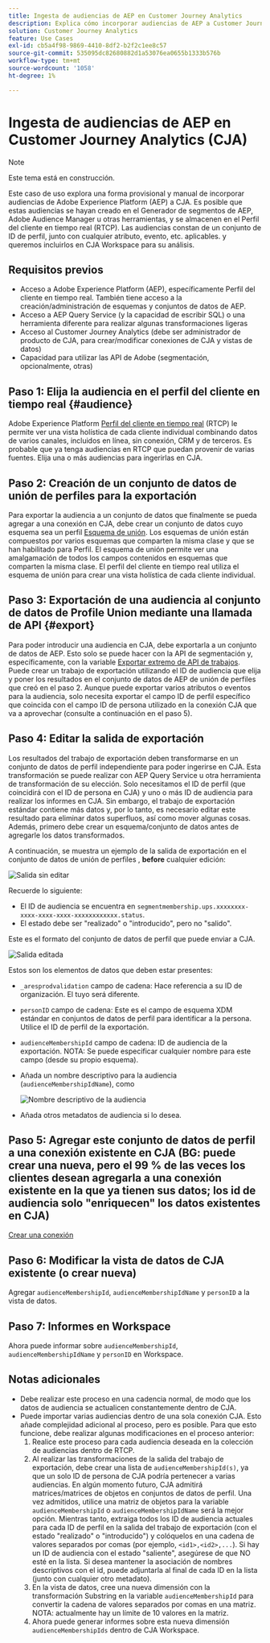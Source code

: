 ```yaml
---
title: Ingesta de audiencias de AEP en Customer Journey Analytics
description: Explica cómo incorporar audiencias de AEP a Customer Journey Analytics para un análisis más detallado.
solution: Customer Journey Analytics
feature: Use Cases
exl-id: cb5a4f98-9869-4410-8df2-b2f2c1ee8c57
source-git-commit: 535095dc82680882d1a53076ea0655b1333b576b
workflow-type: tm+mt
source-wordcount: '1058'
ht-degree: 1%

---
```


# Ingesta de audiencias de AEP en Customer Journey Analytics (CJA)

>[!NOTE]
>
>Este tema está en construcción.

Este caso de uso explora una forma provisional y manual de incorporar audiencias de Adobe Experience Platform (AEP) a CJA. Es posible que estas audiencias se hayan creado en el Generador de segmentos de AEP, Adobe Audience Manager u otras herramientas, y se almacenen en el Perfil del cliente en tiempo real (RTCP). Las audiencias constan de un conjunto de ID de perfil, junto con cualquier atributo, evento, etc. aplicables. y queremos incluirlos en CJA Workspace para su análisis.

## Requisitos previos

* Acceso a Adobe Experience Platform (AEP), específicamente Perfil del cliente en tiempo real.  También tiene acceso a la creación/administración de esquemas y conjuntos de datos de AEP.
* Acceso a AEP Query Service (y la capacidad de escribir SQL) o una herramienta diferente para realizar algunas transformaciones ligeras
* Acceso al Customer Journey Analytics (debe ser administrador de producto de CJA, para crear/modificar conexiones de CJA y vistas de datos)
* Capacidad para utilizar las API de Adobe (segmentación, opcionalmente, otras)

## Paso 1: Elija la audiencia en el perfil del cliente en tiempo real {#audience}

Adobe Experience Platform [Perfil del cliente en tiempo real](https://experienceleague.adobe.com/docs/experience-platform/profile/home.html?lang=es) (RTCP) le permite ver una vista holística de cada cliente individual combinando datos de varios canales, incluidos en línea, sin conexión, CRM y de terceros. Es probable que ya tenga audiencias en RTCP que puedan provenir de varias fuentes. Elija una o más audiencias para ingerirlas en CJA.

## Paso 2: Creación de un conjunto de datos de unión de perfiles para la exportación

Para exportar la audiencia a un conjunto de datos que finalmente se pueda agregar a una conexión en CJA, debe crear un conjunto de datos cuyo esquema sea un perfil [Esquema de unión](https://experienceleague.adobe.com/docs/experience-platform/profile/union-schemas/union-schema.html?lang=en#understanding-union-schemas).
Los esquemas de unión están compuestos por varios esquemas que comparten la misma clase y que se han habilitado para Perfil. El esquema de unión permite ver una amalgamación de todos los campos contenidos en esquemas que comparten la misma clase. El perfil del cliente en tiempo real utiliza el esquema de unión para crear una vista holística de cada cliente individual.

## Paso 3: Exportación de una audiencia al conjunto de datos de Profile Union mediante una llamada de API {#export}

Para poder introducir una audiencia en CJA, debe exportarla a un conjunto de datos de AEP. Esto solo se puede hacer con la API de segmentación y, específicamente, con la variable [Exportar extremo de API de trabajos](https://experienceleague.adobe.com/docs/experience-platform/segmentation/api/export-jobs.html?lang=en). Puede crear un trabajo de exportación utilizando el ID de audiencia que elija y poner los resultados en el conjunto de datos de AEP de unión de perfiles que creó en el paso 2.  Aunque puede exportar varios atributos o eventos para la audiencia, solo necesita exportar el campo ID de perfil específico que coincida con el campo ID de persona utilizado en la conexión CJA que va a aprovechar (consulte a continuación en el paso 5).

## Paso 4: Editar la salida de exportación

Los resultados del trabajo de exportación deben transformarse en un conjunto de datos de perfil independiente para poder ingerirse en CJA.  Esta transformación se puede realizar con AEP Query Service u otra herramienta de transformación de su elección.  Solo necesitamos el ID de perfil (que coincidirá con el ID de persona en CJA) y uno o más ID de audiencia para realizar los informes en CJA. Sin embargo, el trabajo de exportación estándar contiene más datos y, por lo tanto, es necesario editar este resultado para eliminar datos superfluos, así como mover algunas cosas.  Además, primero debe crear un esquema/conjunto de datos antes de agregarle los datos transformados.

A continuación, se muestra un ejemplo de la salida de exportación en el conjunto de datos de unión de perfiles , **before** cualquier edición:

![Salida sin editar](assets/export-unedited.png)

Recuerde lo siguiente:

* El ID de audiencia se encuentra en `segmentmembership.ups.xxxxxxxx-xxxx-xxxx-xxxx-xxxxxxxxxxxx.status`.
* El estado debe ser &quot;realizado&quot; o &quot;introducido&quot;, pero no &quot;salido&quot;.

Este es el formato del conjunto de datos de perfil que puede enviar a CJA.

![Salida editada](assets/export-edited.png)

Estos son los elementos de datos que deben estar presentes:

* `_aresprodvalidation` campo de cadena: Hace referencia a su ID de organización. El tuyo será diferente.
* `personID` campo de cadena: Este es el campo de esquema XDM estándar en conjuntos de datos de perfil para identificar a la persona. Utilice el ID de perfil de la exportación.
* `audienceMembershipId` campo de cadena: ID de audiencia de la exportación.  NOTA: Se puede especificar cualquier nombre para este campo (desde su propio esquema).
* Añada un nombre descriptivo para la audiencia (`audienceMembershipIdName`), como

   ![Nombre descriptivo de la audiencia](assets/audience-name.png)

* Añada otros metadatos de audiencia si lo desea.

## Paso 5: Agregar este conjunto de datos de perfil a una conexión existente en CJA (BG: puede crear una nueva, pero el 99 % de las veces los clientes desean agregarla a una conexión existente en la que ya tienen sus datos; los id de audiencia solo &quot;enriquecen&quot; los datos existentes en CJA)

[Crear una conexión](/help/connections/create-connection.md)

## Paso 6: Modificar la vista de datos de CJA existente (o crear nueva)

Agregar `audienceMembershipId`, `audienceMembershipIdName` y `personID` a la vista de datos.

## Paso 7: Informes en Workspace

Ahora puede informar sobre `audienceMembershipId`, `audienceMembershipIdName` y `personID` en Workspace.

## Notas adicionales

* Debe realizar este proceso en una cadencia normal, de modo que los datos de audiencia se actualicen constantemente dentro de CJA.
* Puede importar varias audiencias dentro de una sola conexión CJA. Esto añade complejidad adicional al proceso, pero es posible. Para que esto funcione, debe realizar algunas modificaciones en el proceso anterior:
   1. Realice este proceso para cada audiencia deseada en la colección de audiencias dentro de RTCP.
   1. Al realizar las transformaciones de la salida del trabajo de exportación, debe crear una lista de `audienceMembershipId(s)`, ya que un solo ID de persona de CJA podría pertenecer a varias audiencias. En algún momento futuro, CJA admitirá matrices/matrices de objetos en conjuntos de datos de perfil. Una vez admitidos, utilice una matriz de objetos para la variable `audienceMembershipId` o `audienceMembershipIdName` será la mejor opción. Mientras tanto, extraiga todos los ID de audiencia actuales para cada ID de perfil en la salida del trabajo de exportación (con el estado &quot;realizado&quot; o &quot;introducido&quot;) y colóquelos en una cadena de valores separados por comas (por ejemplo, `<id1>,<id2>,...`).  Si hay un ID de audiencia con el estado &quot;saliente&quot;, asegúrese de que NO esté en la lista.  Si desea mantener la asociación de nombres descriptivos con el id, puede adjuntarla al final de cada ID en la lista (junto con cualquier otro metadato).
   1. En la vista de datos, cree una nueva dimensión con la transformación Substring en la variable `audienceMembershipId` para convertir la cadena de valores separados por comas en una matriz. NOTA: actualmente hay un límite de 10 valores en la matriz.
   1. Ahora puede generar informes sobre esta nueva dimensión `audienceMembershipIds` dentro de CJA Workspace.
